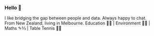 ### Hello 👋
I like bridging the gap between people and data. Always happy to chat.
From New Zealand, living in Melbourne.
Education 🧠💭 | Environment 🌿🐛 | Maths ✎⅔ | Table Tennis 🏓🏓
